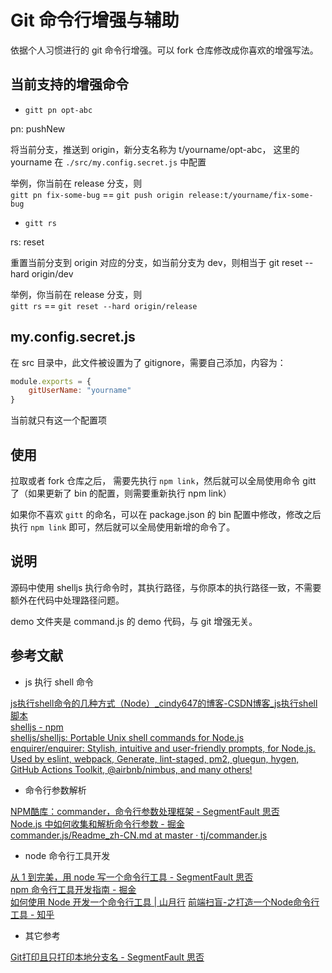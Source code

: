 # Git 命令行增强与辅助

依据个人习惯进行的 git 命令行增强。可以 fork 仓库修改成你喜欢的增强写法。

## 当前支持的增强命令

* `gitt pn opt-abc`

pn: pushNew

将当前分支，推送到 origin，新分支名称为 t/yourname/opt-abc，
这里的 yourname 在 `./src/my.config.secret.js` 中配置

举例，你当前在 release 分支，则  
`gitt pn fix-some-bug` == `git push origin release:t/yourname/fix-some-bug`

* `gitt rs`

rs: reset

重置当前分支到 origin 对应的分支，如当前分支为 dev，则相当于 git reset --hard origin/dev

举例，你当前在 release 分支，则  
`gitt rs` == `git reset --hard origin/release`

## my.config.secret.js

在 src 目录中，此文件被设置为了 gitignore，需要自己添加，内容为：

```js
module.exports = {
    gitUserName: "yourname"
}
```

当前就只有这一个配置项

## 使用

拉取或者 fork 仓库之后，
需要先执行 `npm link`，然后就可以全局使用命令 gitt 了（如果更新了 bin 的配置，则需要重新执行  npm link）

如果你不喜欢 `gitt` 的命名，可以在 package.json 的 bin 配置中修改，修改之后执行 `npm link` 即可，然后就可以全局使用新增的命令了。

## 说明

源码中使用 shelljs 执行命令时，其执行路径，与你原本的执行路径一致，不需要额外在代码中处理路径问题。

demo 文件夹是 command.js 的 demo 代码，与 git 增强无关。

## 参考文献

* js 执行 shell 命令

[js执行shell命令的几种方式（Node）_cindy647的博客-CSDN博客_js执行shell脚本](https://blog.csdn.net/cindy647/article/details/108830841 )  
[shelljs - npm](https://www.npmjs.com/package/shelljs )  
[shelljs/shelljs: Portable Unix shell commands for Node.js](https://github.com/shelljs/shelljs )  
[enquirer/enquirer: Stylish, intuitive and user-friendly prompts, for Node.js. Used by eslint, webpack, Generate, lint-staged, pm2, gluegun, hygen, GitHub Actions Toolkit, @airbnb/nimbus, and many others!](https://github.com/enquirer/enquirer )

* 命令行参数解析

[NPM酷库：commander，命令行参数处理框架 - SegmentFault 思否](https://segmentfault.com/a/1190000012843679 )  
[Node.js 中如何收集和解析命令行参数 - 掘金](https://juejin.cn/post/6915200398512881672 )  
[commander.js/Readme_zh-CN.md at master · tj/commander.js](https://github.com/tj/commander.js/blob/master/Readme_zh-CN.md )  

* node 命令行工具开发

[从 1 到完美，用 node 写一个命令行工具 - SegmentFault 思否](https://segmentfault.com/a/1190000016555129 )  
[npm 命令行工具开发指南 - 掘金](https://juejin.cn/post/6956027274919411726 )  
[如何使用 Node 开发一个命令行工具 | 山月行](https://shanyue.tech/node/cli.html#%E5%91%BD%E4%BB%A4%E8%A1%8C%E5%B7%A5%E5%85%B7%E4%B8%8E%E7%8E%AF%E5%A2%83%E5%8F%98%E9%87%8F-path )
[前端扫盲-之打造一个Node命令行工具 - 知乎](https://zhuanlan.zhihu.com/p/34782812 )

* 其它参考

[Git打印且只打印本地分支名 - SegmentFault 思否](https://segmentfault.com/a/1190000020840822 )  
